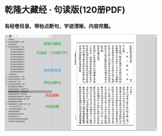 # 乾隆大藏经 · 句读版(120册PDF)

### 有经卷目录、带标点断句、字迹清晰、内容完整。

![Raw GitHub Image](https://github.com/Yuanuo/Tripitaka-LongZangPDF/blob/master/readme.png)